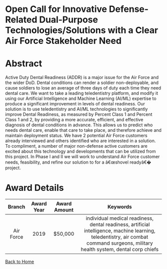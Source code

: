 
Open Call for Innovative Defense-Related Dual-Purpose Technologies/Solutions with a Clear Air Force Stakeholder Need
====================================================================================================================

# Abstract


Active Duty Dental Readiness (ADDR) is a major issue for the Air Force and the wider DoD. Dental conditions can render a soldier non-deployable, and cause soldiers to lose an average of three days of duty each time they need dental care. We want to take a leading teledentistry platform, and modify it using our Artificial Intelligence and Machine Learning (AI/ML) expertise to produce a significant improvement in levels of dental readiness. Our solution is to use teledentistry and AI/ML technologies to significantly improve Dental Readiness, as measured by Percent Class 1 and Percent Class 1 and 2, by providing a more accurate, efficient, and effective diagnosis of dental conditions in advance. This allows us to predict who needs dental care, enable that care to take place, and therefore achieve and maintain deployment status. We have 2 potential Air Force customers already interviewed and others identified who are interested in a solution. To compliment, a number of major non-defense active customers are excited about this technology and developments that can be utilized from this project. In Phase I and II we will work to understand Air Force customer needs, feasibility, and refine our solution to for a â€œshovel readyâ€� project.  

# Award Details

|Branch|Award Year|Award Amount|Keywords|
| :---: | :---: | :---: | :---: |
|Air Force|2019|$50,000|individual medical readiness, dental readiness, artificial intelligence, machine learning, teledentistry, air combat command surgeons, military health system, dental corp chiefs|
  
  


[Back to Home](https://github.com/chrischow/dod_sbir_awards#1542)
